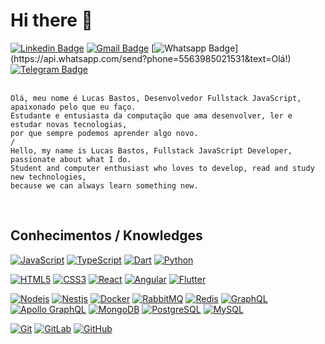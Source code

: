 # Hi there 👋

[![Linkedin Badge](https://img.shields.io/badge/-lucsbasto-blue?style=flat-square&logo=Linkedin&logoColor=white&link=https://www.linkedin.com/in/lucsbasto/)](https://www.linkedin.com/in/lucsbasto/)
[![Gmail Badge](https://img.shields.io/badge/-lucsbasto-c14438?style=flat-square&logo=Gmail&logoColor=white&link=mailto:lucsbasto@gmail.com)](mailto:lucsbasto@gmail.com)
[![Whatsapp Badge](https://img.shields.io/badge/-Whatsapp-4CA143?style=flat-square&labelColor=4CA143&logo=whatsapp&logoColor=white&link=https://api.whatsapp.com/send?phone=5563985021531&text=Olá!)](https://api.whatsapp.com/send?phone=5563985021531&text=Olá!)
[![Telegram Badge](https://img.shields.io/badge/-Telegram-1ca0f1?style=flat-square&labelColor=1ca0f1&logo=telegram&logoColor=white&link=https://t.me/luiz740)](https://t.me/lucsbasto)
<br /><br />

    Olá, meu nome é Lucas Bastos, Desenvolvedor Fullstack JavaScript, apaixonado pelo que eu faço. 
    Estudante e entusiasta da computação que ama desenvolver, ler e estudar novas tecnologias, 
    por que sempre podemos aprender algo novo.
    /
    Hello, my name is Lucas Bastos, Fullstack JavaScript Developer, passionate about what I do. 
    Student and computer enthusiast who loves to develop, read and study new technologies, 
    because we can always learn something new.

<br />

## Conhecimentos / Knowledges

[![JavaScript](https://img.shields.io/badge/-JavaScript-black?style=flat-square&logo=javascript&link=https://github.com/lucsbasto/)](https://github.com/lucsbasto/)
[![TypeScript](https://img.shields.io/badge/-TypeScript-007ACC?style=flat-square&logo=typescript&link=https://github.com/lucsbasto/)](https://github.com/lucsbasto/)
[![Dart](https://img.shields.io/badge/-Dart-0175C2?style=flat-square&logo=dart&link=https://github.com/lucsbasto/)](https://github.com/lucsbasto/)
[![Python](https://img.shields.io/badge/-Python-black?style=flat-square&logo=Python&link=https://github.com/lucsbasto/)](https://github.com/lucsbasto/)

[![HTML5](https://img.shields.io/badge/-HTML5-E34F26?style=flat-square&logo=html5&logoColor=white&link=https://github.com/lucsbasto/)](https://github.com/lucsbasto/)
[![CSS3](https://img.shields.io/badge/-CSS3-1572B6?style=flat-square&logo=css3&link=https://github.com/lucsbasto/)](https://github.com/lucsbasto/)
[![React](https://img.shields.io/badge/-React-black?style=flat-square&logo=react&link=https://github.com/lucsbasto/)](https://github.com/lucsbasto/)
[![Angular](https://img.shields.io/badge/-Angular-DD0031?style=flat-square&logo=angular&link=https://github.com/lucsbasto/)](https://github.com/lucsbasto/)
[![Flutter](https://img.shields.io/badge/-Flutter-02569B?style=flat-square&logo=flutter&link=https://github.com/lucsbasto/)](https://github.com/lucsbasto/)

[![Nodejs](https://img.shields.io/badge/-Nodejs-black?style=flat-square&logo=Node.js&link=https://github.com/lucsbasto/)](https://github.com/lucsbasto/)
[![Nestjs](https://img.shields.io/badge/-Nestjs-black?style=flat-square&logo=NestJS&logoColor=red&link=https://github.com/lucsbasto/)](https://github.com/lucsbasto/)
[![Docker](https://img.shields.io/badge/-Docker-black?style=flat-square&logo=docker&link=https://github.com/lucsbasto/)](https://github.com/lucsbasto/)
[![RabbitMQ](https://img.shields.io/badge/-RabbitMQ-black?style=flat-square&logo=rabbitmq&link=https://github.com/lucsbasto/)](https://github.com/lucsbasto/)
[![Redis](https://img.shields.io/badge/-Redis-black?style=flat-square&logo=Redis&link=https://github.com/lucsbasto/)](https://github.com/lucsbasto/)
[![GraphQL](https://img.shields.io/badge/-GraphQL-E10098?style=flat-square&logo=graphql&link=https://github.com/lucsbasto/)](https://github.com/lucsbasto/)
[![Apollo GraphQL](https://img.shields.io/badge/-Apollo%20GraphQL-311C87?style=flat-square&logo=apollo-graphql&link=https://github.com/lucsbasto/)](https://github.com/lucsbasto/)
[![MongoDB](https://img.shields.io/badge/-MongoDB-black?style=flat-square&logo=mongodb&link=https://github.com/lucsbasto/)](https://github.com/lucsbasto/)
[![PostgreSQL](https://img.shields.io/badge/-PostgreSQL-336791?style=flat-square&logo=postgresql&link=https://github.com/lucsbasto/)](https://github.com/lucsbasto/)
[![MySQL](https://img.shields.io/badge/-MySQL-black?style=flat-square&logo=mysql&logoColor=white&link=https://github.com/lucsbasto/)](https://github.com/lucsbasto/)

[![Git](https://img.shields.io/badge/-Git-black?style=flat-square&logo=git&link=https://github.com/lucsbasto/)](https://github.com/lucsbasto/)
[![GitLab](https://img.shields.io/badge/-GitLab-FCA121?style=flat-square&logo=gitlab&link=https://github.com/lucsbasto/)](https://github.com/lucsbasto/)
[![GitHub](https://img.shields.io/badge/-GitHub-181717?style=flat-square&logo=github&link=https://github.com/lucsbasto/)](https://github.com/lucsbasto/)

